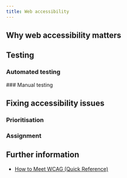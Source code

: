 ```yaml
---
title: Web accessibility
---
```


## Why web accessibility matters

## Testing

### Automated testing

### Manual testing

## Fixing accessibility issues

### Prioritisation

### Assignment

## Further information

- [How to Meet WCAG (Quick Reference)](https://www.w3.org/WAI/WCAG21/quickref/)
